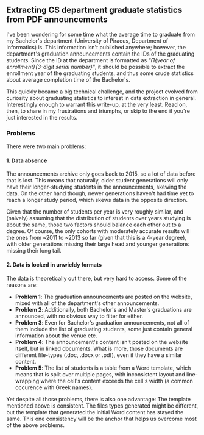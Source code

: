 ## Extracting CS department graduate statistics from PDF announcements

I've been wondering for some time what the average time to graduate from my Bachelor's department (University of Piraeus, Department of Informatics) is. This information isn't published anywhere; however, the department's graduation announcements contain the IDs of the graduating students. Since the ID at the department is formatted as _"Π{year of enrollment}{3-digit serial number}"_, it should be possible to extract the enrollment year of the graduating students, and thus some crude statistics about average completion time of the Bachelor's.

This quickly became a big technical challenge, and the project evolved from curiosity about graduating statistics to interest in data extraction in general. Interestingly enough to warrant this write-up, at the very least. Read on, then, to share in my frustrations and triumphs, or skip to the end if you're just interested in the results.


### Problems

There were two main problems:

#### 1. Data absence
The announcements archive only goes back to 2015, so a lot of data before that is lost. This means that naturally, older student generations will only have their longer-studying students in the announcements, skewing the data. On the other hand though, newer generations haven't had time yet to reach a longer study period, which skews data in the opposite direction.

Given that the number of students per year is very roughly similar, and (naively) assuming that the distribution of students over years studying is about the same, those two factors should balance each other out to a degree. Of course, the only cohorts with moderately accurate results will the ones from ~2011 to ~2013 so far (given that this is a 4-year degree), with older generations missing their large head and younger generations missing their long tail.

#### 2. Data is locked in unwieldy formats
The data is theoretically out there, but very hard to access. Some of the reasons are:
- **Problem 1**: The graduation announcements are posted on the website, mixed with all of the department's other announcements.
- **Problem 2**: Additionally, both Bachelor's and Master's graduations are announced, with no obvious way to filter for either.
- **Problem 3**: Even for Bachelor's graduation announcements, not all of them include the list of graduating students, some just contain general information about the venue etc.
- **Problem 4**: The announcement's content isn't posted on the website itself, but in linked documents. What is more, those documents are different file-types (.doc, .docx or .pdf), even if they have a similar content.
- **Problem 5**: The list of students is a table from a Word template, which means that is split over multiple pages, with inconsistent layout and line-wrapping where the cell's content exceeds the cell's width (a common occurence with Greek names).

Yet despite all those problems, there is also one advantage: The template mentioned above is consistent. The files types generated might be different, but the template that generated the initial Word content has stayed the same. This one consistency will be the anchor that helps us overcome most of the above problems.
